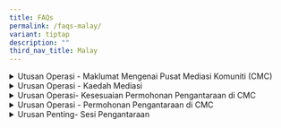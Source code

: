 ```yaml
---
title: FAQs
permalink: /faqs-malay/
variant: tiptap
description: ""
third_nav_title: Malay
---
```

<div data-type="detailGroup" class="isomer-accordion isomer-accordion-white">
<details class="isomer-details">
<summary>Utusan Operasi - Maklumat Mengenai Pusat Mediasi Komuniti (CMC)</summary>
<div data-type="detailsContent" class="isomer-details-content">
<blockquote>
<p>Apakah yang dilakukan oleh Pusat Mediasi Komuniti (CMC)?</p>
</blockquote>
<p>Pusat Mediasi Komuniti (CMC), yang terletak di bawah Kementerian Undang-Undang,
menawarkan perkhidmatan mediasi kepada penduduk Singapura yang menghadapi
pertikaian hubungan dan komuniti.</p>
<p>Perkhidmatan ini disediakan secara <strong>percuma</strong>.</p>
<p></p>
<blockquote>
<p>- Apakah faedah mediasi?</p>
</blockquote>
<p>Mediasi di CMC menawarkan faedah berikut:</p>
<ul>
<li>
<p><strong>Kos</strong>: Perkhidmatan ini adalah percuma.</p>
</li>
<li>
<p><strong>Privasi</strong>: Perkara yang dibincangkan semasa sesi mediasi
dan identiti pihak-pihak yang terlibat akan dirahsiakan.</p>
</li>
<li>
<p><strong>Masa</strong>: Sesi mediasi biasanya berlangsung selama kira-kira
dua jam dan tersedia dari hari Isnin hingga Jumaat, serta pada pagi hari
Sabtu.</p>
</li>
<li>
<p><strong>Lokasi</strong>: Mediasi secara fizikal disediakan di Pusat Perkhidmatan
Kementerian Undang-Undang dan di 18 lokasi satelit di seluruh pulau. Mediasi
secara dalam talian juga boleh diadakan untuk pertikaian yang kurang rumit.</p>
</li>
</ul>
<p></p>
<p>Anda <strong>tidak perlu mengemukakan sebarang bukti</strong> sebelum memohon
mediasi di CMC.</p>
</div>
</details>
<details class="isomer-details">
<summary>Urusan Operasi - Kaedah Mediasi</summary>
<div data-type="detailsContent" class="isomer-details-content">
<blockquote>
<p>Di manakah mediasi CMC dijalankan?</p>
</blockquote>
<p>Mediasi CMC dijalankan di:
<br><strong>45 Maxwell Road, The URA Centre (East Wing), #07-11, Singapura 069118.</strong>
</p>
<p><strong>Mediasi yang dirujuk dan diarahkan oleh mahkamah</strong> dijalankan
pada:</p>
<ul>
<li>
<p>Hari Isnin hingga Jumaat, dari <strong>9.00 pagi hingga 1.00 tengah hari</strong>
</p>
</li>
</ul>
<p><strong>Mediasi secara sukarela</strong> dijalankan pada:</p>
<ul>
<li>
<p>Hari Isnin hingga Jumaat, dari <strong>2.00 petang hingga 6.00 petang</strong>
</p>
</li>
<li>
<p>Hari Sabtu, dari <strong>9.00 pagi hingga 1.00 tengah hari</strong>
<br>Kami <strong>ditutup pada hari Ahad dan Cuti Umum</strong>.</p>
</li>
</ul>
<p></p>
<p>Kami juga menyediakan mediasi secara sukarela di <strong>18 lokasi mediasi satelit</strong> berikut:</p>
<p>·&nbsp;&nbsp;&nbsp;&nbsp;&nbsp;&nbsp; Kelab Komuniti ACE the Place</p>
<p>·&nbsp;&nbsp;&nbsp;&nbsp;&nbsp;&nbsp; Kelab Komuniti Bedok</p>
<p>·&nbsp;&nbsp;&nbsp;&nbsp;&nbsp;&nbsp; Kelab Komuniti Ci Yuan</p>
<p>·&nbsp;&nbsp;&nbsp;&nbsp;&nbsp;&nbsp; Kelab Komuniti Clementi</p>
<p>·&nbsp;&nbsp;&nbsp;&nbsp;&nbsp;&nbsp; Kelab Komuniti Geylang Serai@Wisma
Geylang Serai</p>
<p>·&nbsp;&nbsp;&nbsp;&nbsp;&nbsp;&nbsp; Kelab Komuniti MacPherson</p>
<p>·&nbsp;&nbsp;&nbsp;&nbsp;&nbsp;&nbsp; Kelab Komuniti Nee Soon East</p>
<p>·&nbsp;&nbsp;&nbsp;&nbsp;&nbsp;&nbsp; Kelab Komuniti Paya Lebar-Kovan</p>
<p>·&nbsp;&nbsp;&nbsp;&nbsp;&nbsp;&nbsp; Kelab Komuniti Toa Payoh Barat</p>
<p>·&nbsp;&nbsp;&nbsp;&nbsp;&nbsp;&nbsp; Kelab Komuniti Telok Blangah</p>
<p>·&nbsp;&nbsp;&nbsp;&nbsp;&nbsp;&nbsp; Pusat ServiceSG One Punggol</p>
<p>·&nbsp;&nbsp;&nbsp;&nbsp;&nbsp;&nbsp; Pusat ServiceSG Our Tampines Hub</p>
<p>·&nbsp;&nbsp;&nbsp;&nbsp;&nbsp;&nbsp; ServiceSG@Kelab Komuniti Keat Hong</p>
<p>·&nbsp;&nbsp;&nbsp;&nbsp;&nbsp;&nbsp; ServiceSG Centre@Kelab Komuniti
The Frontier</p>
<p>·&nbsp;&nbsp;&nbsp;&nbsp;&nbsp;&nbsp; Pusat ServiceSG Bukit Merah</p>
<p>·&nbsp;&nbsp;&nbsp;&nbsp;&nbsp;&nbsp; Pusat ServiceSG Woodlands</p>
<p>·&nbsp;&nbsp;&nbsp;&nbsp;&nbsp;&nbsp; Pondok Polis Kejiranan Tampines
East</p>
<p>·&nbsp;&nbsp;&nbsp;&nbsp;&nbsp;&nbsp; Pondok Polis Kejiranan Tampines
North</p>
<p></p>
<blockquote>
<p>Bolehkah mediasi dijalankan melalui Zoom?</p>
</blockquote>
<p>Mediasi secara maya boleh diadakan untuk <strong>kes yang kurang rumit</strong>.</p>
</div>
</details>
<details class="isomer-details">
<summary>Urusan Operasi- Kesesuaian Permohonan Pengantaraan di CMC</summary>
<div data-type="detailsContent" class="isomer-details-content">
<blockquote>
<p>Apakah jenis pertikaian yang sesuai untuk mediasi di CMC?</p>
</blockquote>
<p>Mediasi di CMC merupakan satu pilihan yang berkesan untuk menyelesaikan
pertikaian antara jiran tetangga, ahli keluarga, rakan, rakan sekerja,
tuan rumah, penyewa, atau hubungan antara peribadi yang lain.</p>
<p>Walau bagaimanapun, mediasi ini <strong>tidak sesuai untuk pertikaian kontrak atau komersial</strong>.</p>
<p>Untuk senarai penuh jenis pertikaian yang sesuai untuk mediasi di CMC,
sila <a href="/disputes-suitable-for-mediation-malay/" rel="noopener nofollow" target="_blank">klik </a>di
sini.</p>
<p></p>
<blockquote>
<p>Mengapakah CMC menerima permohonan mediasi tanpa menjalankan sebarang
siasatan?</p>
</blockquote>
<p>CMC tidak menjalankan sebarang siasatan. Fokus utama kami adalah untuk
memudahcara perbincangan antara pihak-pihak yang terlibat dalam pertikaian.</p>
<p>Menerusi mediasi, kami berusaha untuk membantu pihak-pihak yang terlibat
berkomunikasi dengan berkesan, meneroka penyelesaian, dan mencapai persetujuan
yang saling menguntungkan.</p>
<p></p>
<blockquote>
<p>Bolehkah CMC menerima kes yang melibatkan pertikaian jiran di kondominium
persendirian atau harta tanah?</p>
</blockquote>
<p>Kami menerima kes yang melibatkan pertikaian jiran di kawasan rumah awam
atau persendirian termasuk harta tanah, kondominium dan pangsapuri persendirian.</p>
<p></p>
<blockquote>
<p>Mengapakah CMC menerima permohonan pengantaraan tanpa menjalankan apa-apa
siasatan?</p>
</blockquote>
<p>CMC tidak menjalankan siasatan. Fokus utama kami adalah untuk memudahkan
perbincangan antara pihak yang bertikai. Melalui pengantaraan, kami berhasrat
untuk membantu pihak-pihak berkomunikasi dengan berkesan, meneroka penyelesaian
dan mencapai persetujuan yang adil bagi kedua-dua pihak.</p>
<p></p>
<blockquote>
<p>Adakah saya memerlukan bukti untuk mengemukakan kes kepada CMC?</p>
</blockquote>
<p>Anda tidak perlu mengemukakan apa-apa bukti sebelum memohon pengantaraan
di CMC.</p>
<p></p>
<blockquote>
<p>Berapakah bilangan orang boleh menghadiri sesi pengantaraan?</p>
</blockquote>
<p>Tidak termasuk pertikaian keluarga, kami membenarkan sehingga dua orang
daripada setiap pihak, yang terlibat secara langsung dengan pertikaian
itu untuk menghadiri sesi pengantaraan. Untuk sesi pengantaraan satelit,
hanya seorang daripada setiap pihak akan menghadiri sesi tersebut.</p>
<p></p>
<blockquote>
<p>Bolehkah ahli keluarga/ejen saya menghadiri sesi pengantaraan bagi pihak
saya?</p>
</blockquote>
<p>Jika ahli keluarga atau ejen anda telah diberikan Surat Kuasa Wakil untuk
menguruskan hal ehwal anda, anda boleh membenarkan mereka menghadiri sesi
tersebut bagi pihak anda. Untuk semua sebab lain, sila hubungi kami.&nbsp;Untuk
Pengantaraan yang&nbsp;<strong>Diarah Mahkamah&nbsp;</strong>, hanya pihak
yang dinamakan dalam Perintah Mahkamah akan menghadiri sesi pengantaraan.</p>
<p></p>
<blockquote>
<p>Bolehkah peguam menghadiri pengantaraan bersama saya?</p>
</blockquote>
<p>Di CMC, peguam tidak dibenarkan menghadiri sesi pengantaraan dengan pihak-pihak.
Jika anda memerlukan nasihat undang-undang, anda dinasihatkan untuk mendapatkan
nasihat secara berasingan sebelum sesi pengantaraan.</p>
</div>
</details>
<details class="isomer-details">
<summary>Urusan Operasi - Permohonan Pengantaraan di CMC</summary>
<div data-type="detailsContent" class="isomer-details-content">
<blockquote>
<p>Apa yang berlaku selepas saya memohon mediasi?</p>
</blockquote>
<p>Apabila permohonan untuk mediasi secara sukarela diterima oleh CMC, prosesnya
adalah seperti berikut:</p>
<ol data-tight="true" class="tight">
<li>
<p><strong>Pengakuan Terima</strong>: Anda akan menerima pengakuan penerimaan
permohonan anda.</p>
</li>
<li>
<p><strong>Penilaian</strong>: Kami akan menilai kes anda untuk menentukan
sama ada ia sesuai untuk dimediasi.</p>
</li>
<li>
<p><strong>Jemputan kepada pihak satu lagi (Responden)</strong>: Jika permohonan
anda didapati sesuai untuk mediasi di CMC, kami akan menjemput Responden
untuk menghadiri sesi mediasi dan akan memaklumkan kepada anda hasil maklum
balas daripada pihak tersebut.</p>
</li>
<li>
<p><strong>Penjadualan</strong>: Apabila kedua-dua pihak bersetuju untuk
menghadiri sesi mediasi, kami akan menjadualkan tarikh mediasi dan memaklumkan
kepada anda tentang tarikh, masa dan lokasi sesi tersebut.</p>
</li>
<li>
<p><strong>Sesi Mediasi</strong>: Pada tarikh yang ditetapkan, anda dan Responden
akan bertemu dengan mediator kami. Mediator akan memudahcara perbincangan
antara kedua-dua pihak, bagi mewujudkan persefahaman dan, jika boleh, mencapai
penyelesaian yang baik untuk semua pihak.</p>
</li>
<li>
<p><strong>Keputusan</strong>: Jika persetujuan dicapai, mediator akan mendokumenkan
terma persetujuan tersebut. Anda akan diberi peluang untuk meneliti dokumen
itu sebelum menandatanganinya. Anda juga akan menerima salinan perjanjian
yang telah ditandatangani.</p>
<p>Sekiranya persetujuan tidak dapat dicapai, sesi mediasi akan ditamatkan
secara hormat. Anda boleh memilih untuk meneroka pilihan lain, termasuk
mendapatkan nasihat undang-undang atau memfailkan permohonan di mahkamah.</p>
</li>
<li>
<p><strong>Tindakan Susulan</strong>: Jika perlu, CMC mungkin akan menawarkan
sesi mediasi susulan.</p>
</li>
</ol>
<p></p>
<blockquote>
<p>Jika Responden mengabaikan atau menolak jemputan CMC, apakah pilihan saya
yang lain? Bolehkah saya membawa kes itu ke Tribunal Penyelesaian Pertikaian
Komuniti (CDRT)?</p>
</blockquote>
<p><strong><u>Pertikaian Melibatkan Bukan Jiran</u></strong>
</p>
<p>Jika Responden menolak atau gagal memberikan respons kepada jemputan pengantaraan,
anda boleh memilih untuk meneroka pilihan lain bagi menangani pertikaian
itu, yang mungkin termasuk mendapatkan nasihat undang-undang atau meneruskan
untuk memfailkan permohonan di Mahkamah.&nbsp;</p>
<p></p>
<p><strong><u>Pertikaian Melibatkan Jiran dari Tampines (Semasa Fasa Perintis)</u></strong>
</p>
<p>Jika Responden menolak atau gagal memberikan respons kepada jemputan pengantaraan,
anda boleh mendapatkan bantuan Unit Perhubungan Komuniti (CRU) dengan menghubungi
talian penting mereka di 3300 3300, antara 9 pagi hingga 9 malam pada hari
bekerja.</p>
<p>&nbsp;</p>
<p><strong><u>Pertikaian Melibatkan Jiran dari semua Bandar lain (Semasa Fasa Perintis)</u></strong>
</p>
<p>Jika Responden menolak atau gagal memberikan respons, kami akan mengeluarkan
surat keputusan kepada anda. Anda mempunyai pilihan untuk memfailkan tuntutan
di CDRT.</p>
</div>
</details>
<details class="isomer-details">
<summary>Urusan Penting- Sesi Pengantaraan</summary>
<div data-type="detailsContent" class="isomer-details-content">
<blockquote>
<p>Apa yang berlaku semasa sesi mediasi?</p>
</blockquote>
<p>Berikut adalah proses mediasi di CMC:</p>
<p></p>
<p><strong>Pendaftaran</strong>: Sila hadir sekurang-kurangnya 20 minit sebelum
sesi bermula. Pegawai kami akan menyambut anda, mengesahkan identiti semua
pihak yang terlibat, dan memastikan semua perkara telah disediakan sebelum
sesi mediasi dimulakan.</p>
<p></p>
<p><strong>Penyataan Pembukaan</strong>: Mediator kami akan menjemput anda
masuk ke dalam bilik mediasi, di mana anda dan pihak satu lagi akan duduk.
Sesi akan dimulakan dengan penyataan pembukaan oleh mediator, termasuk
penerangan tentang proses mediasi dan peraturan asas yang perlu dipatuhi.</p>
<p></p>
<p><strong>Sesi Bersama</strong>: Pihak Pemohon akan memulakan sesi dengan
membentangkan isu-isu yang dibawa ke mediasi. Selepas itu, Responden akan
diberi peluang untuk memberi maklum balas. Mediator kami akan merumuskan
isu-isu utama yang telah dikemukakan.</p>
<p></p>
<p><strong>Sesi Peribadi</strong>: Sekiranya terdapat isu sensitif yang memerlukan
perbincangan secara berasingan, mediator boleh berbincang secara peribadi
dengan setiap pihak. Maklumat yang dikongsi dalam sesi peribadi akan dirahsiakan,
kecuali jika diberi kebenaran untuk didedahkan kepada pihak lain.</p>
<p>Mediator kami mungkin akan bertukar antara sesi bersama dan sesi peribadi,
bagi meneroka pelbagai penyelesaian yang mungkin.</p>
<p></p>
<p><strong>Penutup:</strong>
</p>
<p><u>Penyelesaian dengan Persetujuan</u>
<br>Sekiranya persetujuan dicapai, mediator kami akan mendokumenkan terma
persetujuan tersebut. Anda akan diberi peluang untuk meneliti dokumen itu
sebelum menandatanganinya. Anda juga akan menerima salinan perjanjian yang
telah ditandatangani.</p>
<p></p>
<p><u>Tiada Penyelesaian</u>
<br>Sekiranya tiada persetujuan dicapai, sesi akan ditamatkan dengan penuh
hormat. Anda boleh memilih untuk meneroka pilihan lain bagi menyelesaikan
pertikaian, termasuk mendapatkan nasihat undang-undang atau memfailkan
permohonan di mahkamah.</p>
<p></p>
<blockquote>
<p>Bolehkah saya merakam sesi pengantaraan?</p>
</blockquote>
<p>Pengantaraan di CMC ialah proses sulit, seperti yang digariskan dalam
Akta CMC, Bab 49A. Untuk mengekalkan kerahsiaan dan untuk menyediakan ruang
yang selamat kepada pihak-pihak untuk berkongsi tanpa rasa takut, tiada
fotografi, videografi atau rakaman audio dibenarkan semasa sesi pengantaraan.
Sekiranya kami menyedari bahawa terdapat rakaman, pihak yang bertanggungjawab
akan diminta untuk memadamkan kandungan tersebut dengan kehadiran pengantara
atau pegawai CMC.</p>
<p></p>
<blockquote>
<p>Adakah Perjanjian Penyelesaian CMC dimeterai secara sah?</p>
</blockquote>
<p>Sebaik sahaja Perjanjian Penyelesaian ditandatangani, perjanjian tersebut
mengikat pihak yang menandatangan, jadi anda boleh menggunakan dokumen
tersebut sebagai bukti untuk menyokong prosiding undang-undang.</p>
</div>
</details>
</div>
<p></p>